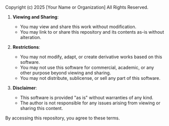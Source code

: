 Copyright (c) 2025 [Your Name or Organization]
All Rights Reserved.

1. **Viewing and Sharing**:
    - You may view and share this work without modification.
    - You may link to or share this repository and its contents as-is without alteration.

2. **Restrictions**:
    - You may not modify, adapt, or create derivative works based on this software.
    - You may not use this software for commercial, academic, or any other purpose beyond viewing and sharing.
    - You may not distribute, sublicense, or sell any part of this software.

3. **Disclaimer**:
    - This software is provided "as is" without warranties of any kind.
    - The author is not responsible for any issues arising from viewing or sharing this content.

By accessing this repository, you agree to these terms.
